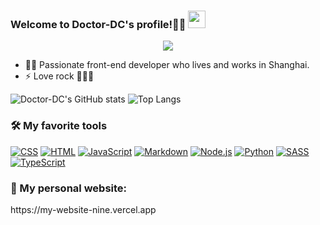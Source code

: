 
<h3>
  Welcome to Doctor-DC's profile!👋🤔
  <img src="https://media.giphy.com/media/hvRJCLFzcasrR4ia7z/giphy.gif" width="28">
 
<!--   [![SVG Banners](https://svg-banners.vercel.app/api?type=origin&text1=Welcome%20to%20Doctor-DC's%20profile🤠&width=800&height=200)](https://kuizuo.cn/about) -->
</h3>



<p align="center">
  <a href="https://github.com/Doctor-DC"><img src="https://readme-typing-svg.herokuapp.com?color=2196F3&lines=Always+learning+new+things"></a>
</p>

  - 🧑‍💻 Passionate front-end developer who lives and works in Shanghai.
  - ⚡ Love rock 🤟🏼🎸

![Doctor-DC's GitHub stats](https://github-readme-stats.vercel.app/api?username=Doctor-DC&count_private=true&show_icons=true&theme=tokyonight)
![Top Langs](https://github-readme-stats.vercel.app/api/top-langs/?username=Doctor-DC&count_private=true&show_icons=true&theme=tokyonight&layout=compact)


<h3>
  🛠️ My favorite tools
</h3>
<p lign="center">
    <a href="https://github.com/Doctor-DC"><img alt="CSS" src="https://img.shields.io/badge/CSS-1572B6.svg?logo=css3&logoColor=white"></a>
    <a href="https://github.com/Doctor-DC"><img alt="HTML" src="https://img.shields.io/badge/HTML-E34F26.svg?logo=html5&logoColor=white"></a>
    <a href="https://github.com/Doctor-DC"><img alt="JavaScript" src="https://img.shields.io/badge/JavaScript-F7DF1E.svg?logo=javascript&logoColor=black"></a>
    <a href="https://github.com/Doctor-DC"><img alt="Markdown" src="https://img.shields.io/badge/Markdown-000000.svg?logo=markdown&logoColor=white"></a>
    <a href="https://github.com/Doctor-DC"><img alt="Node.js" src="https://img.shields.io/badge/Node.js-43853D.svg?logo=node.js&logoColor=white"></a>
    <a href="https://github.com/Doctor-DC"><img alt="Python" src="https://img.shields.io/badge/Python-14354C.svg?logo=python&logoColor=white"></a>
    <a href="https://github.com/Doctor-DC"><img alt="SASS" src="https://img.shields.io/badge/Sass-hotpink.svg?logo=SASS&logoColor=white"></a>
    <a href="https://github.com/Doctor-DC"><img alt="TypeScript" src="https://img.shields.io/badge/TypeScript-007ACC.svg?logo=typescript&logoColor=white"></a>
</p>

 <h3> 🏡 My personal website: </h3> https://my-website-nine.vercel.app
